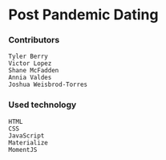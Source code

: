 # Post Pandemic Dating


### Contributors 
    Tyler Berry
    Victor Lopez
    Shane McFadden
    Annia Valdes
    Joshua Weisbrod-Torres

### Used technology
    HTML
    CSS
    JavaScript
    Materialize
    MomentJS